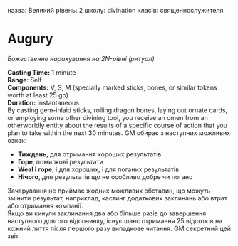 назва: Великий рівень: 2 школу: divination класів: священнослужителя

# Augury
_Божественне нарахування на 2N-рівні (ритуал)_

**Casting Time:** 1 minute   
**Range**: Self   
**Components:** V, S, M (specially marked sticks, bones, or similar tokens worth at least 25 gp)   
**Duration:** Instantaneous   
By casting gem-inlaid sticks, rolling dragon bones, laying out ornate cards, or employing some other divining tool, you receive an omen from an otherworldly entity about the results of a specific course of action that you plan to take within the next 30 minutes. GM обирає з наступних можливих ознак:

* **Тиждень**, для отримання хороших результатів
* **Горе**, помилкові результати
* **Weal і горе**, і для хороших, і для поганих результатів
* **Нічого**, для результатів що не особливо добре чи погано

Зачарування не приймає жодних можливих обставин, що можуть змінити результат, наприклад, кастинг додаткових заклинань або втрат або отримання компанії.    
Якщо ви кинули заклинання два або більше разів до завершення наступного довгого відпочинку, існує шанс отримання 25 відсотків на кожний лиття після першого разу випадкове читання. GM секретний цей звіт. 
